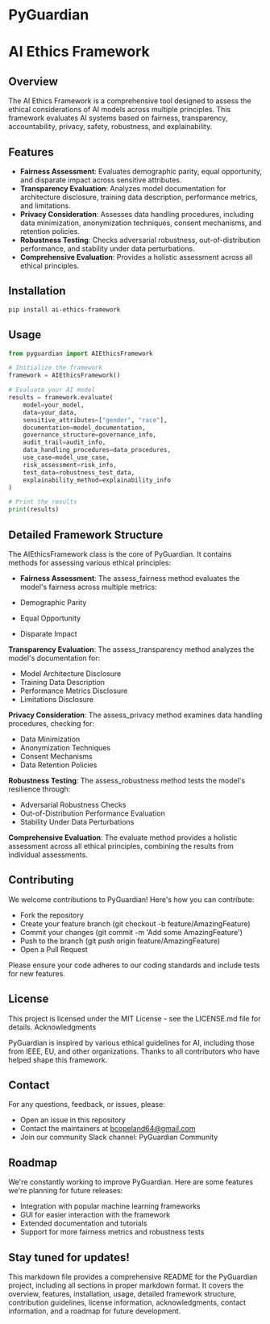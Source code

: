 # PyGuardian
# AI Ethics Framework

## Overview

The AI Ethics Framework is a comprehensive tool designed to assess the ethical considerations of AI models across multiple principles. This framework evaluates AI systems based on fairness, transparency, accountability, privacy, safety, robustness, and explainability.

## Features

- **Fairness Assessment**: Evaluates demographic parity, equal opportunity, and disparate impact across sensitive attributes.
- **Transparency Evaluation**: Analyzes model documentation for architecture disclosure, training data description, performance metrics, and limitations.
- **Privacy Consideration**: Assesses data handling procedures, including data minimization, anonymization techniques, consent mechanisms, and retention policies.
- **Robustness Testing**: Checks adversarial robustness, out-of-distribution performance, and stability under data perturbations.
- **Comprehensive Evaluation**: Provides a holistic assessment across all ethical principles.

## Installation

```bash
pip install ai-ethics-framework

```

## Usage

```python
from pyguardian import AIEthicsFramework

# Initialize the framework
framework = AIEthicsFramework()

# Evaluate your AI model
results = framework.evaluate(
    model=your_model,
    data=your_data,
    sensitive_attributes=["gender", "race"],
    documentation=model_documentation,
    governance_structure=governance_info,
    audit_trail=audit_info,
    data_handling_procedures=data_procedures,
    use_case=model_use_case,
    risk_assessment=risk_info,
    test_data=robustness_test_data,
    explainability_method=explainability_info
)

# Print the results
print(results)
```
## Detailed Framework Structure
The AIEthicsFramework class is the core of PyGuardian. It contains methods for assessing various ethical principles:

- **Fairness Assessment**: The assess_fairness method evaluates the model's fairness across multiple metrics:
  
- Demographic Parity
- Equal Opportunity
- Disparate Impact

**Transparency Evaluation**: The assess_transparency method analyzes the model's documentation for:

- Model Architecture Disclosure
- Training Data Description
- Performance Metrics Disclosure
- Limitations Disclosure

**Privacy Consideration**: The assess_privacy method examines data handling procedures, checking for:

- Data Minimization
- Anonymization Techniques
- Consent Mechanisms
- Data Retention Policies

**Robustness Testing**: The assess_robustness method tests the model's resilience through:

- Adversarial Robustness Checks
- Out-of-Distribution Performance Evaluation
- Stability Under Data Perturbations

**Comprehensive Evaluation**: The evaluate method provides a holistic assessment across all ethical principles, combining the results from individual assessments.

## Contributing
We welcome contributions to PyGuardian! Here's how you can contribute:

- Fork the repository
- Create your feature branch (git checkout -b feature/AmazingFeature)
- Commit your changes (git commit -m 'Add some AmazingFeature')
- Push to the branch (git push origin feature/AmazingFeature)
- Open a Pull Request

Please ensure your code adheres to our coding standards and include tests for new features.

## License
This project is licensed under the MIT License - see the LICENSE.md file for details.
Acknowledgments

PyGuardian is inspired by various ethical guidelines for AI, including those from IEEE, EU, and other organizations.
Thanks to all contributors who have helped shape this framework.

## Contact
For any questions, feedback, or issues, please:

- Open an issue in this repository
- Contact the maintainers at bcopeland64@gmail.com
- Join our community Slack channel: PyGuardian Community

## Roadmap
We're constantly working to improve PyGuardian. Here are some features we're planning for future releases:

- Integration with popular machine learning frameworks
- GUI for easier interaction with the framework
- Extended documentation and tutorials
- Support for more fairness metrics and robustness tests

## Stay tuned for updates!

This markdown file provides a comprehensive README for the PyGuardian project, including all sections in proper markdown format. It covers the overview, features, installation, usage, detailed framework structure, contribution guidelines, license information, acknowledgments, contact information, and a roadmap for future development.

